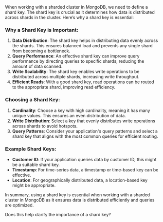 When working with a sharded cluster in MongoDB, we need to define a shard key. The shard key is crucial as it determines how data is distributed across shards in the cluster. Here’s why a shard key is essential:

### **Why a Shard Key is Important:**
1. **Data Distribution**: The shard key helps in distributing data evenly across the shards. This ensures balanced load and prevents any single shard from becoming a bottleneck.
2. **Query Performance**: An effective shard key can improve query performance by directing queries to specific shards, reducing the amount of data scanned.
3. **Write Scalability**: The shard key enables write operations to be distributed across multiple shards, increasing write throughput.
4. **Efficient Reads**: With a good shard key, read operations can be routed to the appropriate shard, improving read efficiency.

### **Choosing a Shard Key:**
1. **Cardinality**: Choose a key with high cardinality, meaning it has many unique values. This ensures an even distribution of data.
2. **Write Distribution**: Select a key that evenly distributes write operations across shards to avoid hotspots.
3. **Query Patterns**: Consider your application's query patterns and select a shard key that aligns with the most common queries for efficient routing.

### **Example Shard Keys:**
- **Customer ID**: If your application queries data by customer ID, this might be a suitable shard key.
- **Timestamp**: For time-series data, a timestamp or time-based key can be effective.
- **Location**: For geographically distributed data, a location-based key might be appropriate.

In summary, using a shard key is essential when working with a sharded cluster in MongoDB as it ensures data is distributed efficiently and queries are optimized.

Does this help clarify the importance of a shard key?
